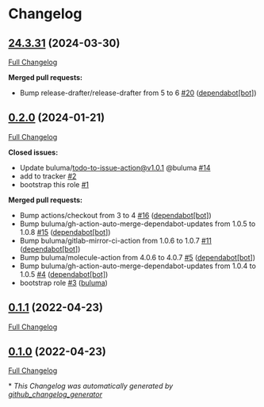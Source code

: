 # Changelog

## [24.3.31](https://github.com/buluma/ansible-role-openjdk/tree/24.3.31) (2024-03-30)

[Full Changelog](https://github.com/buluma/ansible-role-openjdk/compare/0.2.0...24.3.31)

**Merged pull requests:**

- Bump release-drafter/release-drafter from 5 to 6 [\#20](https://github.com/buluma/ansible-role-openjdk/pull/20) ([dependabot[bot]](https://github.com/apps/dependabot))

## [0.2.0](https://github.com/buluma/ansible-role-openjdk/tree/0.2.0) (2024-01-21)

[Full Changelog](https://github.com/buluma/ansible-role-openjdk/compare/0.1.1...0.2.0)

**Closed issues:**

- Update buluma/todo-to-issue-action@v1.0.1 @buluma [\#14](https://github.com/buluma/ansible-role-openjdk/issues/14)
- add to tracker [\#2](https://github.com/buluma/ansible-role-openjdk/issues/2)
- bootstrap this role [\#1](https://github.com/buluma/ansible-role-openjdk/issues/1)

**Merged pull requests:**

- Bump actions/checkout from 3 to 4 [\#16](https://github.com/buluma/ansible-role-openjdk/pull/16) ([dependabot[bot]](https://github.com/apps/dependabot))
- Bump buluma/gh-action-auto-merge-dependabot-updates from 1.0.5 to 1.0.8 [\#15](https://github.com/buluma/ansible-role-openjdk/pull/15) ([dependabot[bot]](https://github.com/apps/dependabot))
- Bump buluma/gitlab-mirror-ci-action from 1.0.6 to 1.0.7 [\#11](https://github.com/buluma/ansible-role-openjdk/pull/11) ([dependabot[bot]](https://github.com/apps/dependabot))
- Bump buluma/molecule-action from 4.0.6 to 4.0.7 [\#5](https://github.com/buluma/ansible-role-openjdk/pull/5) ([dependabot[bot]](https://github.com/apps/dependabot))
- Bump buluma/gh-action-auto-merge-dependabot-updates from 1.0.4 to 1.0.5 [\#4](https://github.com/buluma/ansible-role-openjdk/pull/4) ([dependabot[bot]](https://github.com/apps/dependabot))
- bootstrap role [\#3](https://github.com/buluma/ansible-role-openjdk/pull/3) ([buluma](https://github.com/buluma))

## [0.1.1](https://github.com/buluma/ansible-role-openjdk/tree/0.1.1) (2022-04-23)

[Full Changelog](https://github.com/buluma/ansible-role-openjdk/compare/0.1.0...0.1.1)

## [0.1.0](https://github.com/buluma/ansible-role-openjdk/tree/0.1.0) (2022-04-23)

[Full Changelog](https://github.com/buluma/ansible-role-openjdk/compare/b84732f73d0db8ede25b1842ab88c19dc654b23f...0.1.0)



\* *This Changelog was automatically generated by [github_changelog_generator](https://github.com/github-changelog-generator/github-changelog-generator)*
